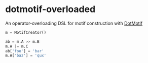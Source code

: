 # dotmotif-overloaded
An operator-overloading DSL for motif construction with [DotMotif](https://github.com/aplbrain/dotmotif)


```python
m = MotifCreator()

ab = m.A >> m.B
m.A |= m.C
ab['foo'] = 'bar'
m.A['baz'] = 'qux'
```
